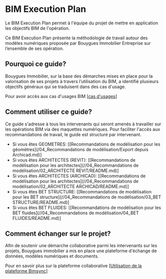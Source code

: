 # BIM Execution Plan

Le BIM Execution Plan permet à l'équipe du projet de mettre en application les objectifs BIM de l'opération.

Ce BIM Execution Plan présente la méthodologie de travail autour des modèles numériques proposée par Bouygues Immobilier Entreprise sur l’ensemble de ses opération.

## Pourquoi ce guide?

Bouygues Immobilier, sur la base des démarches mises en place pour la valorisation de ses projets à travers l’utilisation du BIM, a identifié plusieurs objectifs généraux qui se traduisent dans des cas d'usage.

Pour avoir accès aux cas d'usages BIM \[[cas d'usages](//03_CasUsages/README.md)\]

## Comment utiliser ce guide?

Ce guide s'adresse à tous les intervenants qui seront amenés à travailler sur les opérations BIM via des maquettes numériques. Pour faciliter l'accès aux recommandations de travail, le guide est structuré par intervenant.

* Si vous êtes GEOMETRES: \[[Recommandations de modélisation pour les géomètres](/04_Recommandations de modélisation/Export depuis Archicad.md)\]
* Si vous êtes ARCHITECTES \(REVIT\): \[[Recommandations de modélisation pour les architectes](//04_Recommandations de modélisation/02_ARCHITECTE REVIT/README.md)\]
* Si vous êtes ARCHITECTES \(ARCHICAD\): \[[Recommandations de modélisation pour les architectes](//04_Recommandations de modélisation/02_ARCHITECTE ARCHICAD/README.md)\]
* Si vous êtes BET STRUCTURE: \[[Recommandations de modélisation pour les BET structure](//04_Recommandations de modélisation/03_BET STRUCTURE/README.md)\]
* Si vous êtes BET FLUIDES: \[[Recommandations de modélisation pour les BET fluides](//04_Recommandations de modélisation/04_BET FLUIDES/README.md)\]

## Comment échanger sur le projet?

Afin de soutenir une démarche collaborative parmi les intervenants sur les projets, Bouygues immobilier a mis en place une plateforme d'échange de données, modèles numériques et documents.

Pour en savoir plus sur la plateforme collaborative \[[Utilisation de la plateforme Bimsync](//02_PlateformeBIM/README.md)\]

